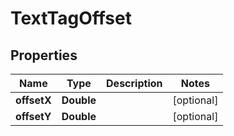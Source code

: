 

# TextTagOffset


## Properties

| Name | Type | Description | Notes |
|------------ | ------------- | ------------- | -------------|
|**offsetX** | **Double** |  |  [optional] |
|**offsetY** | **Double** |  |  [optional] |




